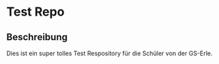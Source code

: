 # Test Repo

## Beschreibung

Dies ist ein super tolles Test Respository für die Schüler von der GS-Erle.
